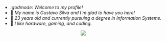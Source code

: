 - *:godmode: Welcome to my profile!*
- :ninja:	*My name is Gustavo Silva and I'm glad to have you here!*
- :adult:	*23 years old and currently pursuing a degree in Information Systems.*
- :space_invader:	*I like hardware, gaming, and coding.*

<p align="center">
  <a href="https://skillicons.dev">
    <img src="https://skillicons.dev/icons?i=html,css,cs,py,mysql&theme=light" />
  </a>
</p>
